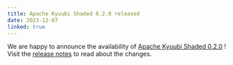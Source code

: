 ```yaml
---
title: Apache Kyuubi Shaded 0.2.0 released
date: 2023-12-07
linked: true
---
```

<!---
  Licensed under the Apache License, Version 2.0 (the "License");
  you may not use this file except in compliance with the License.
  You may obtain a copy of the License at

   http://www.apache.org/licenses/LICENSE-2.0

  Unless required by applicable law or agreed to in writing, software
  distributed under the License is distributed on an "AS IS" BASIS,
  WITHOUT WARRANTIES OR CONDITIONS OF ANY KIND, either express or implied.
  See the License for the specific language governing permissions and
  limitations under the License. See accompanying LICENSE file.
-->
We are happy to announce the availability of [Apache Kyuubi Shaded 0.2.0](/shaded-release/0.2.0.html) ! Visit the [release notes](/shaded-release/0.2.0.html) to read about the changes.
